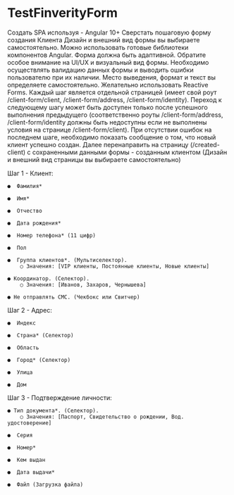 # TestFinverityForm

Создать SPA используя - Angular 10+
Сверстать пошаговую форму создания Клиента
Дизайн и внешний вид формы вы выбираете самостоятельно.
Можно использовать готовые библиотеки компонентов Angular.
Форма должна быть адаптивной.
Обратите особое внимание на UI/UX и визуальный вид формы.
Необходимо осуществлять валидацию данных формы и выводить ошибки пользователю при их наличии. Место выведения, формат и текст вы определяете самостоятельно.
Желательно использовать Reactive Forms.
Каждый шаг является отдельной страницей (имеет свой роут /client-form/client, /client-form/address, /client-form/identity).
Переход к следующему шагу может быть доступен только после успешного выполнения предыдущего (соответственно роуты /client-form/address, /client-form/identity должны быть недоступны если не выполнены условия на странице /client-form/client).
При отсутствии ошибок на последнем шаге, необходимо показать сообщение о том, что новый клиент успешно создан.
Далее перенаправить на страницу (/created-client) с сохраненными данными формы - созданным клиентом (Дизайн и внешний вид страницы вы выбираете самостоятельно)

Шаг 1 - Клиент:

    ●  Фамилия*

    ●  Имя*

    ●  Отчество

    ●  Дата рождения*

    ●  Номер телефона* (11 цифр)

    ●  Пол

    ●  Группа клиентов*. (Мультиселектор).
        ○ Значения: [VIP клиенты, Постоянные клиенты, Новые клиенты]

    ● Координатор. (Cелектор).
        ○ Значения: [Иванов, Захаров, Чернышева]

    ● Не отправлять СМС. (Чекбокс или Свитчер)

Шаг 2 - Адрес:

    ●  Индекс

    ●  Страна* (Cелектор)

    ●  Область

    ●  Город* (Cелектор)

    ●  Улица

    ●  Дом

Шаг 3 - Подтверждение личности:

    ● Тип документа*. (Cелектор).
        ○ Значения: [Паспорт, Свидетельство о рождении, Вод. удостоверение]

    ●  Серия

    ●  Номер*

    ●  Кем выдан

    ●  Дата выдачи*

    ●  Файл (Загрузка файла)